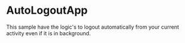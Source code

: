 # AutoLogoutApp
This sample have the logic's to logout automatically from your current activity even if it is in background.
